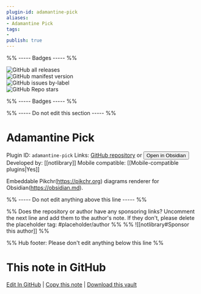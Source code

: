 ```yaml
---
plugin-id: adamantine-pick
aliases:
- Adamantine Pick
tags: 
- 
publish: true
---
```


%% ----- Badges ----- %%

![GitHub all releases](https://img.shields.io/github/downloads/notlibrary/obsidian-adamantine-pick/total?color=573E7A&logo=github&style=for-the-badge)   
![GitHub manifest version](https://img.shields.io/github/manifest-json/v/notlibrary/obsidian-adamantine-pick?color=573E7A&logo=github&style=for-the-badge)   
![GitHub issues by-label](https://img.shields.io/github/issues/notlibrary/obsidian-adamantine-pick/help%20wanted?color=573E7A&logo=github&style=for-the-badge)   
![GitHub Repo stars](https://img.shields.io/github/stars/notlibrary/obsidian-adamantine-pick?color=573E7A&logo=github&style=for-the-badge)

%% ----- Badges ----- %%

%% ----- Do not edit this section ----- %%

# Adamantine Pick

Plugin ID: `adamantine-pick`
Links: [GitHub repository](https://github.com/notlibrary/obsidian-adamantine-pick) or [<button id=HH>Open in Obsidian</button>](obsidian://show-plugin?id=adamantine-pick)
Developed by: [[notlibrary]]
Mobile compatible: [[Mobile-compatible plugins|Yes]]

Embeddable Pikchr(https://pikchr.org) diagrams renderer for Obsidian(https://obsidian.md).

%% ----- Do not edit anything above this line ----- %% 

%% Does the repository or author have any sponsoring links? Uncomment the next line and add them to the author's note. If they don't, please delete the placeholder tag: #placeholder/author %%
%% ![[notlibrary#Sponsor this author]] %%

%% Hub footer: Please don't edit anything below this line %%

# This note in GitHub

<span class="git-footer">[Edit In GitHub](https://github.dev/obsidian-community/obsidian-hub/blob/main/02%20-%20Community%20Expansions/02.05%20All%20Community%20Expansions/Plugins/adamantine-pick.md "git-hub-edit-note") | [Copy this note](https://raw.githubusercontent.com/obsidian-community/obsidian-hub/main/02%20-%20Community%20Expansions/02.05%20All%20Community%20Expansions/Plugins/adamantine-pick.md "git-hub-copy-note") | [Download this vault](https://github.com/obsidian-community/obsidian-hub/archive/refs/heads/main.zip "git-hub-download-vault") </span>
